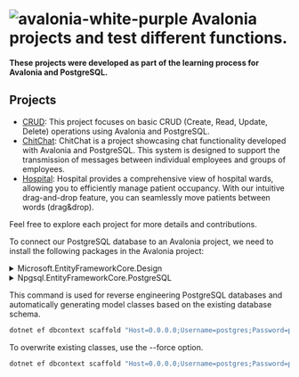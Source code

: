 # ![avalonia-white-purple](https://github.com/c3n9/Avalonia-Samples/assets/108518693/ca9608fa-12f0-4260-ab52-5463b32ab82d) Avalonia projects and test different functions.
**These projects were developed as part of the learning process for Avalonia and PostgreSQL.**
## Projects

- [CRUD](https://github.com/c3n9/Avalonia-Samples/tree/CRUD): This project focuses on basic CRUD (Create, Read, Update, Delete) operations using Avalonia and PostgreSQL.
- [ChitChat](https://github.com/c3n9/Avalonia-Samples/tree/ChitChat): ChitChat is a project showcasing chat functionality developed with Avalonia and PostgreSQL. This system is designed to support the transmission of messages between individual employees and
groups of employees.
- [Hospital](https://github.com/c3n9/Avalonia-Samples/tree/Hospital): Hospital provides a comprehensive view of hospital wards, allowing you to efficiently manage patient occupancy. With our intuitive drag-and-drop feature, you can seamlessly move patients between words (drag&drop).

Feel free to explore each project for more details and contributions.


To connect our PostgreSQL database to an Avalonia project, we need to install the following packages in the Avalonia project:

<details>
<summary>Microsoft.EntityFrameworkCore.Design</summary>
  
To install Microsoft.EntityFrameworkCore.Design package using **.NET CLI**, run the following command:

```bash
dotnet add package Microsoft.EntityFrameworkCore.Design --version 9.0.0-preview.2.24128.4
```

To install Microsoft.EntityFrameworkCore.Design package using **Package Manager**, run the following command:

```bash
NuGet\Install-Package Microsoft.EntityFrameworkCore.Design -Version 9.0.0-preview.2.24128.4
```

</details>

<details>
<summary>Npgsql.EntityFrameworkCore.PostgreSQL</summary>
  
To install Npgsql.EntityFrameworkCore.PostgreSQL package using **.NET CLI**, run the following command:

```bash
dotnet add package Npgsql.EntityFrameworkCore.PostgreSQL --version 9.0.0-preview.1
```

To install Npgsql.EntityFrameworkCore.PostgreSQL package using **Package Manager**, run the following command:

```bash
NuGet\Install-Package Npgsql.EntityFrameworkCore.PostgreSQL -Version 9.0.0-preview.1
```

</details>

This command is used for reverse engineering PostgreSQL databases and automatically generating model classes based on the existing database schema.

```powershell
dotnet ef dbcontext scaffold "Host=0.0.0.0;Username=postgres;Password=password;Database=DataBaseName" Npgsql.EntityFrameworkCore.PostgreSQL --output-dir <Folder where you want to generate classes>
```
To overwrite existing classes, use the --force option.

```powershell
dotnet ef dbcontext scaffold "Host=0.0.0.0;Username=postgres;Password=password;Database=DataBaseName" Npgsql.EntityFrameworkCore.PostgreSQL --output-dir <Folder where you want to generate classes> --force
```
